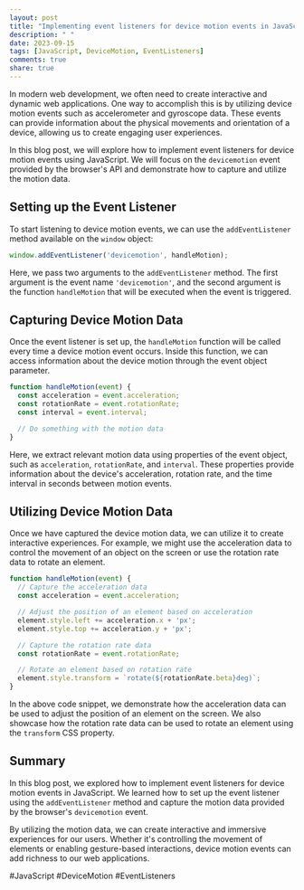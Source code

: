 ```yaml
---
layout: post
title: "Implementing event listeners for device motion events in JavaScript"
description: " "
date: 2023-09-15
tags: [JavaScript, DeviceMotion, EventListeners]
comments: true
share: true
---
```


In modern web development, we often need to create interactive and dynamic web applications. One way to accomplish this is by utilizing device motion events such as accelerometer and gyroscope data. These events can provide information about the physical movements and orientation of a device, allowing us to create engaging user experiences.

In this blog post, we will explore how to implement event listeners for device motion events using JavaScript. We will focus on the `devicemotion` event provided by the browser's API and demonstrate how to capture and utilize the motion data.

## Setting up the Event Listener

To start listening to device motion events, we can use the `addEventListener` method available on the `window` object:

```javascript
window.addEventListener('devicemotion', handleMotion);
```

Here, we pass two arguments to the `addEventListener` method. The first argument is the event name `'devicemotion'`, and the second argument is the function `handleMotion` that will be executed when the event is triggered.

## Capturing Device Motion Data

Once the event listener is set up, the `handleMotion` function will be called every time a device motion event occurs. Inside this function, we can access information about the device motion through the event object parameter.

```javascript
function handleMotion(event) {
  const acceleration = event.acceleration;
  const rotationRate = event.rotationRate;
  const interval = event.interval;

  // Do something with the motion data
}
```

Here, we extract relevant motion data using properties of the event object, such as `acceleration`, `rotationRate`, and `interval`. These properties provide information about the device's acceleration, rotation rate, and the time interval in seconds between motion events.

## Utilizing Device Motion Data

Once we have captured the device motion data, we can utilize it to create interactive experiences. For example, we might use the acceleration data to control the movement of an object on the screen or use the rotation rate data to rotate an element.

```javascript
function handleMotion(event) {
  // Capture the acceleration data
  const acceleration = event.acceleration;

  // Adjust the position of an element based on acceleration
  element.style.left += acceleration.x + 'px';
  element.style.top += acceleration.y + 'px';

  // Capture the rotation rate data
  const rotationRate = event.rotationRate;

  // Rotate an element based on rotation rate
  element.style.transform = `rotate(${rotationRate.beta}deg)`;
}
```

In the above code snippet, we demonstrate how the acceleration data can be used to adjust the position of an element on the screen. We also showcase how the rotation rate data can be used to rotate an element using the `transform` CSS property.

## Summary

In this blog post, we explored how to implement event listeners for device motion events in JavaScript. We learned how to set up the event listener using the `addEventListener` method and capture the motion data provided by the browser's `devicemotion` event.

By utilizing the motion data, we can create interactive and immersive experiences for our users. Whether it's controlling the movement of elements or enabling gesture-based interactions, device motion events can add richness to our web applications.

#JavaScript #DeviceMotion #EventListeners